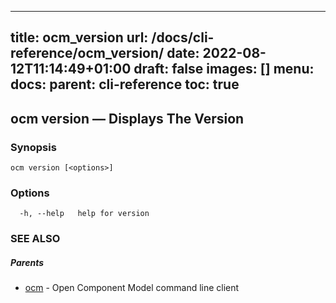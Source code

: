 
---
title: ocm_version
url: /docs/cli-reference/ocm_version/
date: 2022-08-12T11:14:49+01:00
draft: false
images: []
menu:
  docs:
    parent: cli-reference
toc: true
---
## ocm version &mdash; Displays The Version

### Synopsis

```
ocm version [<options>]
```

### Options

```
  -h, --help   help for version
```

### SEE ALSO

##### Parents

* [ocm](ocm.md)	 - Open Component Model command line client

